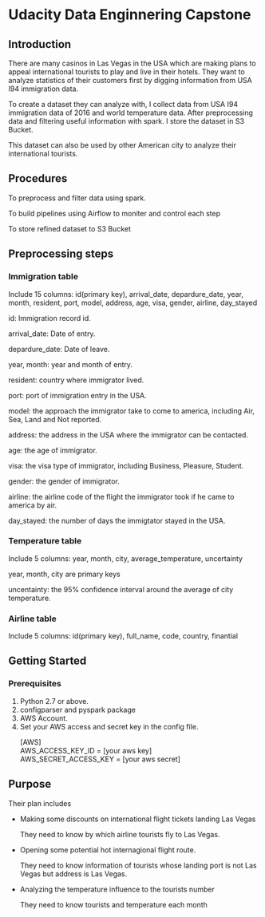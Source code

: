 <h1>Udacity Data Enginnering Capstone</h1>

<h2>Introduction</h2>
<p>There are many casinos in Las Vegas in the USA which are making plans to appeal international tourists to play and live in their hotels. They want to analyze statistics of their customers first by digging information from USA I94 immigration data.</p>

<p>To create a dataset they can analyze with, I collect data from USA I94 immigration data of 2016 and world temperature data. After preprocessing data and filtering useful information with spark. I store the dataset in S3 Bucket.</p>

<p>This dataset can also be used by other American city to analyze their international tourists.</p>

  
<h2>Procedures</h2>
  <p>To preprocess and filter data using spark.</p>
  <p>To build pipelines using Airflow to moniter and control each step</p>
  <p>To store refined dataset to S3 Bucket</p>
  
<h2>Preprocessing steps</h2>
  <h3>Immigration table</h3>
    <p>Include 15 columns: id(primary key), arrival_date, depardure_date, year, month, resident, port, model, address, age, visa, gender, airline, day_stayed</p>
    <p>id: Immigration record id.</p>
    <p>arrival_date: Date of entry.</p> 
    <p>depardure_date: Date of leave.</p>
    <p>year, month: year and month of entry.</p>
    <p>resident: country where immigrator lived.</p> 
    <p>port: port of immigration entry in the USA.</p>
    <p>model: the approach the immigrator take to come to america, including Air, Sea, Land and Not reported.</p>
    <p>address: the address in the USA where the immigrator can be contacted.</p>
    <p>age: the age of immigrator.</p>
    <p>visa: the visa type of immigrator, including Business, Pleasure, Student.</p>
    <p>gender: the gender of immigrator.</p>
    <p>airline: the airline code of the flight the immigrator took if he came to america by air.</p>
    <p>day_stayed: the number of days the immigtator stayed in the USA.</p>
    
  <h3>Temperature table</h3>
    <p>Include 5 columns: year, month, city, average_temperature,	uncertainty</p>	
    <p>year, month, city are primary keys</p>
    <p>uncentainty: the 95% confidence interval around the average of city temperature.</p>
    
  <h3>Airline table</h3>
    <p>Include 5 columns: id(primary key), full_name, code, country, finantial</p>


  
  
<h2>Getting Started</h2>


<h3>Prerequisites</h3>
<ol>
    <li>Python 2.7 or above.</li>
    <li>configparser and pyspark package</li>
    <li>AWS Account.</li>
    <li>Set your AWS access and secret key in the config file.</li>
    <p>[AWS]<br/>
    AWS_ACCESS_KEY_ID = [your aws key]<br/>
    AWS_SECRET_ACCESS_KEY = [your aws secret]</p>
</ol>

<h2>Purpose</h2>

<p>Their plan includes</p>
  <ul>
    <li>Making some discounts on international flight tickets landing Las Vegas</li>
      <p>They need to know by which airline tourists fly to Las Vegas.</p>
    <li>Opening some potential hot internagional flight route.</li>
      <p>They need to know information of tourists whose landing port is not Las Vegas but address is Las Vegas.</p>
    <li>Analyzing the temperature influence to the tourists number</li>
      <p>They need to know tourists and temperature each month</p>
  </ul>
